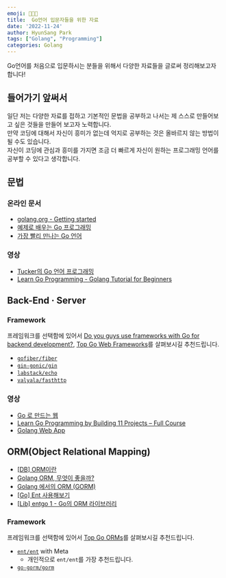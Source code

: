 ```yaml
---
emoji: 🧑🏻‍💻
title:  Go언어 입문자들을 위한 자료 
date: '2022-11-24'
author: HyunSang Park
tags: ["Golang", "Programming"]
categories: Golang
---
```

Go언어를 처음으로 입문하시는 분들을 위해서 다양한 자료들을 글로써 정리해보고자 합니다!

## 들어가기 앞써서
일단 저는 다양한 자료를 접하고 기본적인 문법을 공부하고 나서는 제 스스로 만들어보고 싶은 것들을 만들어 보고자 노력합니다.  
만약 코딩에 대해서 자신이 흥미가 없는데 억지로 공부하는 것은 올바르지 않는 방법이 될 수도 있습니다.  
자신이 코딩에 관심과 흥미를 가지면 조금 더 빠르게 자신이 원하는 프로그래밍 언어를 공부할 수 있다고 생각합니다.  

## 문법
### 온라인 문서
- [golang.org - Getting started](https://go.dev/doc/)
- [예제로 배우는 Go 프로그래밍](http://golang.site/)
- [가장 빨리 만나는 Go 언어](https://pyrasis.com/go.html)

### 영상
- [Tucker의 Go 언어 프로그래밍](https://youtube.com/playlist?list=PLy-g2fnSzUTBHwuXkWQ834QHDZwLx6v6j)
- [Learn Go Programming - Golang Tutorial for Beginners](https://youtu.be/YS4e4q9oBaU)

## Back-End · Server
### Framework
프레임워크를 선택함에 있어서 [Do you guys use frameworks with Go for backend development?](https://www.reddit.com/r/golang/comments/q3r8qo/do_you_guys_use_frameworks_with_go_for_backend/), [Top Go Web Frameworks](https://github.com/mingrammer/go-web-framework-stars)를 살펴보시길 추천드립니다.

- [`gofiber/fiber`](https://github.com/gofiber/fiber)
- [`gin-gonic/gin`](https://github.com/gin-gonic/gin)
- [`labstack/echo`](https://github.com/labstack/echo)
- [`valyala/fasthttp`](https://github.com/valyala/fasthttp)

### 영상
- [Go 로 만드는 웹](https://youtube.com/playlist?list=PLy-g2fnSzUTDALoERcKDniql16SAaQYHF)
- [Learn Go Programming by Building 11 Projects – Full Course](https://youtu.be/jFfo23yIWac)
- [Golang Web App](https://youtube.com/playlist?list=PLve39GJ2D71yyECswi0lVaBm_gbnDRR9v)

## ORM(Object Relational Mapping)
- [[DB] ORM이란](https://gmlwjd9405.github.io/2019/02/01/orm.html)
- [Golang ORM, 무엇이 좋을까?](https://blog.billo.io/devposts/go_orm_recommandation/)
- [Golang 에서의 ORM (GORM)](https://www.joinc.co.kr/w/man/12/gorm)
- [[Go] Ent 사용해보기](https://velog.io/@leeeeeoy/Go-Ent-%EC%82%AC%EC%9A%A9%ED%95%B4%EB%B3%B4%EA%B8%B0)
- [[Lib] entgo 1 - Go의 ORM 라이브러리](https://www.vompressor.com/entgo1/)

### Framework
프레임워크를 선택함에 있어서 [Top Go ORMs](https://github.com/d-tsuji/awesome-go-orms)를 살펴보시길 추천드립니다.  

- [`ent/ent`](https://github.com/ent/ent) with Meta
  - 개인적으로 `ent/ent`를 가장 추천드립니다.
- [`go-gorm/gorm`](https://github.com/go-gorm/gorm)

```toc

``` 